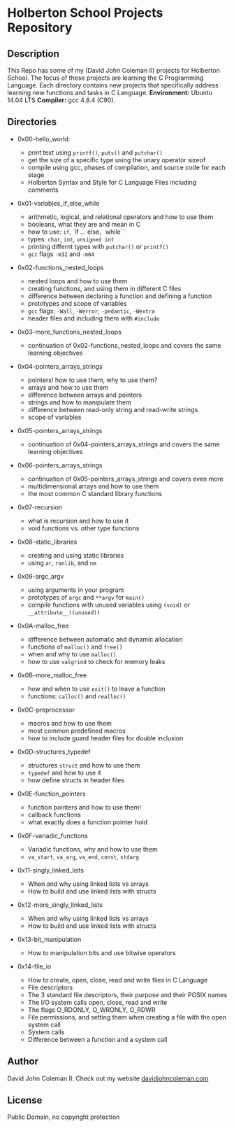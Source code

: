 # Holberton School Projects Repository

## Description

This Repo has some of my (David John Coleman II) projects for Holberton School.
The focus of these projects are learning the C Programming Language. Each
directory contains new projects that specifically address learning new functions
and tasks in C Language.  __Environment:__ Ubuntu 14.04 LTS  __Compiler:__ gcc
4.8.4 (C90).

## Directories

* 0x00-hello_world:

  * print text using ``printf()``, ``puts()`` and ``putchar()``
  * get the size of a specific type using the unary operator sizeof
  * compile using gcc, phases of compilation, and source code for each stage
  * Holberton Syntax and Style for C Language Files including comments

* 0x01-variables_if_else_while

  * arithmetic, logical, and relational operators and how to use them
  * booleans, what they are and mean in C
  * how to use: ``if``, `if ... else``, ``while``
  * types: ``char``, ``int``, ``unsigned int``
  * printing differnt types with ``putchar()`` or ``printf()``
  * ``gcc`` flags ``-m32`` and ``-m64``

* 0x02-functions_nested_loops

  * nested loops and how to use them
  * creating functions, and using them in different C files
  * difference between declaring a function and defining a function
  * prototypes and scope of variables
  * ``gcc`` flags: ``-Wall``, ``-Werror``, ``-pedantic``, ``-Wextra``
  * header files and including them with ``#include``

* 0x03-more_functions_nested_loops

  * continuation of 0x02-functions_nested_loops and covers the same
  learning objectives

* 0x04-pointers_arrays_strings

  * pointers! how to use them, why to use them?
  * arrays and how to use them
  * difference between arrays and pointers
  * strings and how to manipulate them
  * difference between read-only string and read-write strings
  * scope of variables

* 0x05-pointers_arrays_strings

  * continuation of 0x04-pointers_arrays_strings and covers the same
  learning objectives

* 0x06-pointers_arrays_strings

  * continuation of 0x05-pointers_arrays_strings and covers even more
  * multidimensional arrays and how to use them
  * the most common C standard library functions

* 0x07-recursion

  * what is recursion and how to use it
  * void functions vs. other type functions

* 0x08-static_libraries

  * creating and using static libraries
  * using ``ar``, ``ranlib``, and ``nm``

* 0x09-argc_argv

  * using arguments in your program
  * prototypes of ``argc`` and ``**argv`` for ``main()``
  * compile functions with unused variables using ``(void)`` or
  ``__attribute__((unused))``

* 0x0A-malloc_free

  * difference between automatic and dynamic allocation
  * functions of ``malloc()`` and ``free()``
  * when and why to use ``malloc()``
  * how to use ``valgrind`` to check for memory leaks

* 0x0B-more_malloc_free

  * how and when to use ``exit()`` to leave a function
  * functions: ``calloc()`` and ``realloc()``

* 0x0C-preprocessor

  * macros and how to use them
  * most common predefined macros
  * how to include guard header files for double inclusion

* 0x0D-structures_typedef

  * structures ``struct`` and how to use them
  * ``typedef`` and how to use it
  * how define structs in header files

* 0x0E-function_pointers

  * function pointers and how to use them!
  * callback functions
  * what exactly does a function pointer hold

* 0x0F-variadic_functions

  * Variadic functions, why and how to use them
  * ``va_start``, ``va_arg``, ``va_end``, ``const``, ``stdarg``

* 0x11-singly_linked_lists

  * When and why using linked lists vs arrays
  * How to build and use linked lists with structs

* 0x12-more_singly_linked_lists

  * When and why using linked lists vs arrays
  * How to build and use linked lists with structs

* 0x13-bit_manipulation

  * How to manipulation bits and use bitwise operators

* 0x14-file_io

  * How to create, open, close, read and write files in C Language
  * File descriptors
  * The 3 standard file descriptors, their purpose and their POSIX names
  * The I/O system calls open, close, read and write
  * The flags O_RDONLY, O_WRONLY, O_RDWR
  * File permissions, and setting them when creating a file with the open
  system call
  * System calls
  * Difference between a function and a system call

## Author

David John Coleman II.	Check out my website [davidjohncoleman.com](http://www.davidjohncoleman.com/)

## License

Public Domain, no copyright protection
